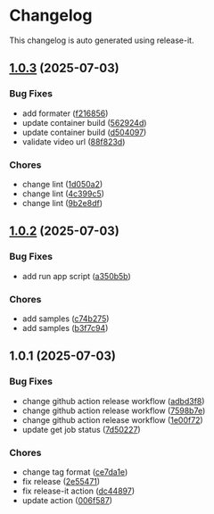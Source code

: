 # Changelog

This changelog is auto generated using release-it.


## [1.0.3](https://github.com/celluloid-camp/vision/compare/v1.0.2...v1.0.3) (2025-07-03)

### Bug Fixes

* add formater ([f216856](https://github.com/celluloid-camp/vision/commit/f21685603ac86cbbf8c1656ae26a8624ba6b59ee))
* update container build ([562924d](https://github.com/celluloid-camp/vision/commit/562924d38fa935339616cd7c473eb951b7725403))
* update container build ([d504097](https://github.com/celluloid-camp/vision/commit/d504097ee1fdfe1d55e17865abf60191aad7fe0d))
* validate video url ([88f823d](https://github.com/celluloid-camp/vision/commit/88f823da69871cc0989dc11026b64e8761c29e61))

### Chores

* change lint ([1d050a2](https://github.com/celluloid-camp/vision/commit/1d050a2d0b569d6507da9cb1004355fc312ba393))
* change lint ([4c399c5](https://github.com/celluloid-camp/vision/commit/4c399c5e3ca9f2105a839ae96dc96fd62252b7e1))
* change lint ([9b2e8df](https://github.com/celluloid-camp/vision/commit/9b2e8df6923fa2f406df3966a703959c52c96256))

## [1.0.2](https://github.com/celluloid-camp/vision/compare/v1.0.1...v1.0.2) (2025-07-03)

### Bug Fixes

* add run app script ([a350b5b](https://github.com/celluloid-camp/vision/commit/a350b5b717ede15cfc2dbbbaf164b75d02d36882))

### Chores

* add samples ([c74b275](https://github.com/celluloid-camp/vision/commit/c74b275ef32cf1439ae9137faa08e6a054f779f5))
* add samples ([b3f7c94](https://github.com/celluloid-camp/vision/commit/b3f7c94d1e595fb1564a6009f95233c9725d215b))

## 1.0.1 (2025-07-03)

### Bug Fixes

* change github action release workflow ([adbd3f8](https://github.com/celluloid-camp/vision/commit/adbd3f8c2a3f49a0f829abf7f36746890b6638b8))
* change github action release workflow ([7598b7e](https://github.com/celluloid-camp/vision/commit/7598b7ef11a49996266a3ca077ee53d445af99e9))
* change github action release workflow ([1e00f72](https://github.com/celluloid-camp/vision/commit/1e00f7287748aa74164093b18be225e7e9b49568))
* update get job status ([7d50227](https://github.com/celluloid-camp/vision/commit/7d5022778f4c6bea70dcddb717f2e4ef73f77b1e))

### Chores

* change tag format ([ce7da1e](https://github.com/celluloid-camp/vision/commit/ce7da1e57f451d6734dd45ac969ad0cb665a596f))
* fix release ([2e55471](https://github.com/celluloid-camp/vision/commit/2e5547124a5a7a74cca2d21731b6d6b6417a3c83))
* fix release-it action ([dc44897](https://github.com/celluloid-camp/vision/commit/dc44897ecf1ec5182988d6eb47bf9ba3adb63b9e))
* update action ([006f587](https://github.com/celluloid-camp/vision/commit/006f587a5dcaee70d1124a24305a79ad5c64cdb5))

